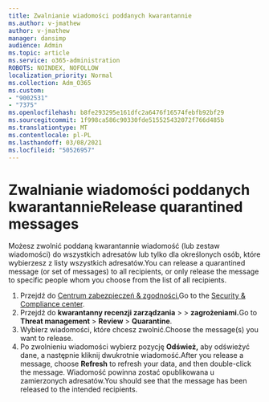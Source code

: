 ```yaml
---
title: Zwalnianie wiadomości poddanych kwarantannie
ms.author: v-jmathew
author: v-jmathew
manager: dansimp
audience: Admin
ms.topic: article
ms.service: o365-administration
ROBOTS: NOINDEX, NOFOLLOW
localization_priority: Normal
ms.collection: Adm_O365
ms.custom:
- "9002531"
- "7375"
ms.openlocfilehash: b8fe293295e161dfc2a6476f16574febfb92bf29
ms.sourcegitcommit: 1f998ca586c90330fde515525432072f766d485b
ms.translationtype: MT
ms.contentlocale: pl-PL
ms.lasthandoff: 03/08/2021
ms.locfileid: "50526957"
---
```

# <a name="release-quarantined-messages"></a><span data-ttu-id="671e2-102">Zwalnianie wiadomości poddanych kwarantannie</span><span class="sxs-lookup"><span data-stu-id="671e2-102">Release quarantined messages</span></span>

<span data-ttu-id="671e2-103">Możesz zwolnić poddaną kwarantannie wiadomość (lub zestaw wiadomości) do wszystkich adresatów lub tylko dla określonych osób, które wybierzesz z listy wszystkich adresatów.</span><span class="sxs-lookup"><span data-stu-id="671e2-103">You can release a quarantined message (or set of messages) to all recipients, or only release the message to specific people whom you choose from the list of all recipients.</span></span>

1. <span data-ttu-id="671e2-104">Przejdź do [Centrum zabezpieczeń & zgodności.](https://go.microsoft.com/fwlink/p/?linkid=2077143)</span><span class="sxs-lookup"><span data-stu-id="671e2-104">Go to the [Security & Compliance center](https://go.microsoft.com/fwlink/p/?linkid=2077143).</span></span>
2. <span data-ttu-id="671e2-105">Przejdź do **kwarantanny recenzji zarządzania**  >    >  **zagrożeniami.**</span><span class="sxs-lookup"><span data-stu-id="671e2-105">Go to **Threat management** > **Review** > **Quarantine**.</span></span>
3. <span data-ttu-id="671e2-106">Wybierz wiadomości, które chcesz zwolnić.</span><span class="sxs-lookup"><span data-stu-id="671e2-106">Choose the message(s) you want to release.</span></span>
4. <span data-ttu-id="671e2-107">Po zwolnieniu wiadomości wybierz pozycję **Odśwież,** aby odświeżyć dane, a następnie kliknij dwukrotnie wiadomość.</span><span class="sxs-lookup"><span data-stu-id="671e2-107">After you release a message, choose **Refresh** to refresh your data, and then double-click the message.</span></span> <span data-ttu-id="671e2-108">Wiadomość powinna zostać opublikowana u zamierzonych adresatów.</span><span class="sxs-lookup"><span data-stu-id="671e2-108">You should see that the message has been released to the intended recipients.</span></span>
